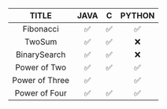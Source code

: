 |    TITLE                |     JAVA                   |       C                |      PYTHON     |  
| :----------------------:|:--------------------------:|:----------------------:|:---------------:|
|           Fibonacci     |                    ✅      |               ✅       |           ✅      |
|           TwoSum        |                      ✅      |            ✅            |           ❌      |
|           BinarySearch  |                       ✅     |            ✅            |        ❌         |
|           Power of Two  |                          ✅  |       ✅                 |      ✅           |
|           Power of Three|                         ✅   |                        |          ✅       |
|           Power of Four |                     ✅       |               ✅         |           ✅      |

